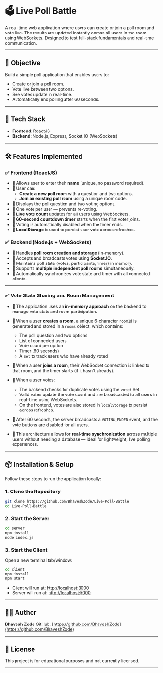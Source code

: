 # 🗳️ Live Poll Battle

A real-time web application where users can create or join a poll room and vote live. The results are updated instantly across all users in the room using WebSockets. Designed to test full-stack fundamentals and real-time communication.

---

## 📌 Objective

Build a simple poll application that enables users to:

- Create or join a poll room.
- Vote live between two options.
- See votes update in real-time.
- Automatically end polling after 60 seconds.

---

## 🚀 Tech Stack

- **Frontend**: ReactJS
- **Backend**: Node.js, Express, Socket.IO (WebSockets)

---

## 🛠️ Features Implemented

### ✅ Frontend (ReactJS)

- 🔹 Allows user to enter their **name** (unique, no password required).
- 🔹 User can:
  - **Create a new poll room** with a question and two options.
  - **Join an existing poll room** using a unique room code.
- 🔹 Displays the poll question and two voting options.
- 🔹 One vote per user — prevents re-voting.
- 🔹 **Live vote count** updates for all users using WebSockets.
- 🔹 **60-second countdown timer** starts when the first voter joins.
- 🔹 Voting is automatically disabled when the timer ends.
- 🔹 **LocalStorage** is used to persist user vote across refreshes.

### ✅ Backend (Node.js + WebSockets)

- 🔹 Handles **poll room creation and storage** (in-memory).
- 🔹 Accepts and broadcasts votes using **Socket.IO**.
- 🔹 Maintains poll state (votes, participants, timer) in memory.
- 🔹 Supports **multiple independent poll rooms** simultaneously.
- 🔹 Automatically synchronizes vote state and timer with all connected clients.

---

### ✅ Vote State Sharing and Room Management
- 🔹 The application uses an **in-memory approach** on the backend to manage vote state and room participation.

- 🔹 When a user **creates a room**, a unique 6-character `roomId` is generated and stored in a `rooms` object, which contains:
    - The poll question and two options
    - List of connected users
    - Vote count per option
    - Timer (60 seconds)
    - A `Set` to track users who have already voted

- 🔹 When a user **joins a room**, their WebSocket connection is linked to that room, and the timer starts (if it hasn't already).

- 🔹 When a user votes:
    - The backend checks for duplicate votes using the `voted` Set.
    - Valid votes update the vote count and are broadcasted to all users in real-time using WebSockets.
    - On the frontend, votes are also stored in `localStorage` to persist across refreshes.

- 🔹 After 60 seconds, the server broadcasts a `VOTING_ENDED` event, and the vote buttons are disabled for all users.

- 🔹 This architecture allows for **real-time synchronization** across multiple users without needing a database — ideal for lightweight, live polling experiences.

---

## 📦 Installation & Setup

Follow these steps to run the application locally:

### 1. Clone the Repository

```bash
git clone https://github.com/BhaveshZode/Live-Poll-Battle
cd Live-Poll-Battle
````

### 2. Start the Server

```bash
cd server
npm install
node index.js
```

### 3. Start the Client

Open a new terminal tab/window:

```bash
cd client
npm install
npm start
```

* Client will run at: [http://localhost:3000](http://localhost:3000)
* Server will run at: [http://localhost:5000](http://localhost:5000)

---

## 👨‍💻 Author

**Bhavesh Zode**
GitHub: [https://github.com/BhaveshZode](https://github.com/BhaveshZode)

---

## 📃 License

This project is for educational purposes and not currently licensed.

---
